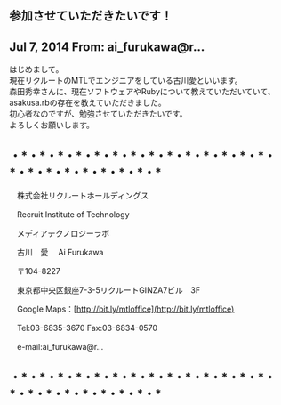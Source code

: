 ## 参加させていただきたいです！

## Jul 7, 2014 From: ai\_furukawa@r...

はじめまして。  
現在リクルートのMTLでエンジニアをしている古川愛といいます。  
森田秀幸さんに、現在ソフトウェアやRubyについて教えていただいていて、  
asakusa.rbの存在を教えていただきました。  
初心者なのですが、勉強させていただきたいです。  
よろしくお願いします。

## ・\*・\*・\*・\*・\*・\*・\*・\*・\*・\*・\*・\*・\*・\*・\*・\*・\*・\*・\*・\*・\*・\*・\*

　株式会社リクルートホールディングス

　Recruit Institute of Technology

　メディアテクノロジーラボ

　古川　愛　 Ai Furukawa　

　〒104-8227

　東京都中央区銀座7-3-5リクルートGINZA7ビル　3F

　Google Maps：[http://bit.ly/mtloffice](http://bit.ly/mtloffice)

　Tel:03-6835-3670 Fax:03-6834-0570

　e-mail:ai\_furukawa@r...

## ・\*・\*・\*・\*・\*・\*・\*・\*・\*・\*・\*・\*・\*・\*・\*・\*・\*・\*・\*・\*・\*・\*・\*
